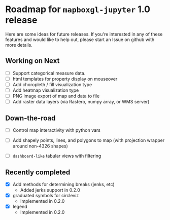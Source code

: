# Roadmap for `mapboxgl-jupyter` 1.0 release

Here are some ideas for future releases. If you're
interested in any of these features and would like to help out,
please start an Issue on github with more details.
    
## Working on Next

- [ ] Support categorical measure data.
- [ ] html templates for property display on mouseover
- [ ] Add choropleth / fill visualization type
- [ ] Add heatmap visualization type
- [ ] PNG image export of map and data to file
- [ ] Add raster data layers (via Rastero, numpy array, or WMS server)

## Down-the-road

- [ ] Control map interactivity with python vars
- [ ] Add shapely points, lines, and polygons to map (with projection wrapper around non-4326 shapes)
- [ ] `dashboard-like` tabular views with filtering


## Recently completed

- [x] Add methods for determining breaks (jenks, etc)
    * Added jerks support in 0.2.0
- [x] graduated symbols for circleviz
    * Implemented in 0.2.0
- [x] legend
    * Implemented in 0.2.0